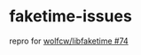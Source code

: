 # faketime-issues

repro for [wolfcw/libfaketime #74](https://github.com/wolfcw/libfaketime/issues/74)
